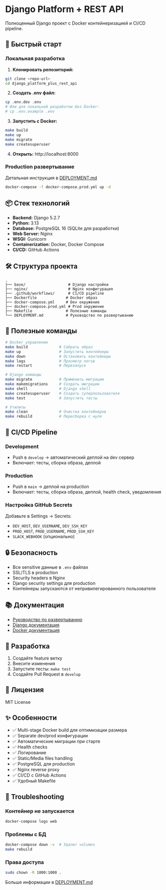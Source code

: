 # Django Platform + REST API

Полноценный Django проект с Docker контейнеризацией и CI/CD pipeline.

## 🚀 Быстрый старт

### Локальная разработка

1. **Клонировать репозиторий:**
```bash
git clone <repo-url>
cd django_platform_plus_rest_api
```

2. **Создать .env файл:**
```bash
cp .env.dev .env
# Или для локальной разработки без Docker:
# cp .env.example .env
```

3. **Запустить с Docker:**
```bash
make build
make up
make migrate
make createsuperuser
```

4. **Открыть:** http://localhost:8000

### Production развертывание

Детальная инструкция в [DEPLOYMENT.md](DEPLOYMENT.md)

```bash
docker-compose -f docker-compose.prod.yml up -d
```

## 📦 Стек технологий

- **Backend:** Django 5.2.7
- **Python:** 3.13
- **Database:** PostgreSQL 16 (SQLite для разработки)
- **Web Server:** Nginx
- **WSGI:** Gunicorn
- **Containerization:** Docker, Docker Compose
- **CI/CD:** GitHub Actions

## 🛠 Структура проекта

```
.
├── base/                   # Django настройки
├── nginx/                  # Nginx конфигурация
├── .github/workflows/      # CI/CD pipeline
├── Dockerfile             # Docker образ
├── docker-compose.yml     # Dev окружение
├── docker-compose.prod.yml # Prod окружение
├── Makefile               # Полезные команды
└── DEPLOYMENT.md          # Руководство по развертыванию
```

## 📝 Полезные команды

```bash
# Docker управление
make build              # Собрать образ
make up                 # Запустить контейнеры
make down               # Остановить контейнеры
make logs               # Просмотр логов
make restart            # Перезапуск

# Django команды
make migrate            # Применить миграции
make makemigrations     # Создать миграции
make shell              # Django shell
make createsuperuser    # Создать суперпользователя
make test               # Запустить тесты

# Утилиты
make clean              # Очистка контейнеров
make rebuild            # Пересборка с нуля
```

## 🔄 CI/CD Pipeline

### Development
- Push в `develop` → автоматический деплой на dev сервер
- Включает: тесты, сборка образа, деплой

### Production  
- Push в `main` → деплой на production
- Включает: тесты, сборка образа, деплой, health check, уведомления

### Настройка GitHub Secrets

Добавьте в Settings → Secrets:
- `DEV_HOST`, `DEV_USERNAME`, `DEV_SSH_KEY`
- `PROD_HOST`, `PROD_USERNAME`, `PROD_SSH_KEY`
- `SLACK_WEBHOOK` (опционально)

## 🔒 Безопасность

- Все sensitive данные в `.env` файлах
- SSL/TLS в production
- Security headers в Nginx
- Django security settings для production
- Контейнеры запускаются от непривилегированного пользователя

## 📚 Документация

- [Руководство по развертыванию](DEPLOYMENT.md)
- [Django документация](https://docs.djangoproject.com/)
- [Docker документация](https://docs.docker.com/)

## 🤝 Разработка

1. Создайте feature ветку
2. Внесите изменения
3. Запустите тесты: `make test`
4. Создайте Pull Request в `develop`

## 📄 Лицензия

MIT License

## ✨ Особенности

- ✅ Multi-stage Docker build для оптимизации размера
- ✅ Separate dev/prod конфигурации
- ✅ Автоматические миграции при старте
- ✅ Health checks
- ✅ Логирование
- ✅ Static/Media files handling
- ✅ PostgreSQL для production
- ✅ Nginx reverse proxy
- ✅ CI/CD с GitHub Actions
- ✅ Удобный Makefile

## 🐛 Troubleshooting

### Контейнер не запускается
```bash
docker-compose logs web
```

### Проблемы с БД
```bash
docker-compose down -v  # Удалит volumes
make rebuild
```

### Права доступа
```bash
sudo chown -R 1000:1000 .
```

Больше информации в [DEPLOYMENT.md](DEPLOYMENT.md)
